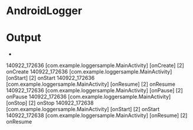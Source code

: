 # AndroidLogger

# Output 
-
140922_172636 [com.example.loggersample.MainActivity] [onCreate] [2] onCreate 
140922_172636 [com.example.loggersample.MainActivity] [onStart] [2] onStart 
140922_172636 [com.example.loggersample.MainActivity] [onResume] [2] onResume 
140922_172636 [com.example.loggersample.MainActivity] [onPause] [2] onPause 
140922_172636 [com.example.loggersample.MainActivity] [onStop] [2] onStop 
140922_172638 [com.example.loggersample.MainActivity] [onStart] [2] onStart 
140922_172638 [com.example.loggersample.MainActivity] [onResume] [2] onResume 


